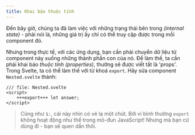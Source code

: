 ```yaml
---
title: Khai báo thuộc tính
---
```


<!-- FIXME: dịch internal state như thế nào? -->
Đến bây giờ, chúng ta đã làm việc với những trạng thái bên trong _(internal state)_ - phải nói là, những giá trị ấy chỉ có thể truy cập được trong mỗi component đó.

Nhưng trong thực tế, với các ứng dụng, bạn cần phải chuyển dữ liệu từ component này xuống những thành phần con của nó. Để làm thế, ta cần phải khai báo _thuộc tính_ _(properties)_, thường sẽ được viết tắt là 'props'. Trong Svelte, ta có thể làm thế với từ khoá `export`. Hãy sửa component `Nested.svelte` thành:

```svelte
/// file: Nested.svelte
<script>
	+++export+++ let answer;
</script>
```

> Cũng như `$:`, cái này nhìn có vẻ lạ một chút. Bởi vì bình thường `export` không hoạt động như thế trong mô-đun JavaScript! Nhưng mà bạn cứ dùng đi - bạn sẽ quen dần thôi.
